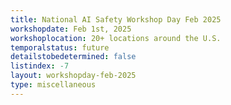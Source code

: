 ```yaml
---
title: National AI Safety Workshop Day Feb 2025
workshopdate: Feb 1st, 2025
workshoplocation: 20+ locations around the U.S.
temporalstatus: future
detailstobedetermined: false
listindex: -7
layout: workshopday-feb-2025
type: miscellaneous
---
```



